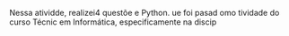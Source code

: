 
Nessa atividde, realizei4 questõe e Python. ue foi pasad omo tividade do curso Técnic em Informática, especificamente na discip

